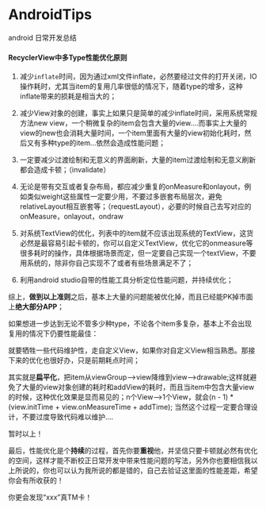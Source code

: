 # AndroidTips
android 日常开发总结

#### RecyclerView中多Type性能优化原则  

1. 减少`inflate`时间，因为通过xml文件inflate，必然要经过文件的打开关闭，IO操作耗时，尤其当item的复用几率很低的情况下，随着type的增多，这种inflate带来的损耗是相当大的；

2. 减少View对象的创建，事实上如果只是简单的减少inflate时间，采用系统常规方法new view，一个稍微复杂的item会包含大量的view....而事实上大量的view的new也会消耗大量时间，一个item里面有大量的view初始化耗时，然后又有多种type的item...依然会造成性能问题；

3. 一定要减少过渡绘制和无意义的界面刷新，大量的item过渡绘制和无意义刷新都会造成卡顿；（invalidate）

4. 无论是带有交互或者复杂布局，都应减少重复的onMeasure和onlayout，例如类似weight这些属性一定要少用，不要过多嵌套布局层次，避免relativeLayout相互嵌套等；（requestLayout），必要的时候自己去写对应的onMeasure，onlayout，ondraw

5. 对系统TextView的优化，列表中的item就不应该出现系统的TextView，这货必然是最容易引起卡顿的，你可以自定义TextView，优化它的onmeasure等很多耗时的操作，具体根据场景而定，但一定要自己实现一个textView，不要用系统的，除非你自己实现不了或者有些场景满足不了；

6. 利用android studio自带的性能工具分析定位性能问题，并持续优化；

综上，**做到以上准则**之后，基本上大量的问题能被优化掉，而且已经能PK掉市面上**绝大部分APP**；

如果想进一步达到无论不管多少种type，不论各个item多复杂，基本上不会出现复用的情况下仍要性能最佳：

就要牺牲一些代码维护性，走自定义View，如果你对自定义View相当熟悉。那接下来的优化也很好办，只是前期耗点时间；

其实就是**扁平化**，把item从viewGroup—>view降维到view—->drawable;这样就避免了大量的view对象创建的耗时和addView的耗时，而且当item中包含大量view的时候，这种优化效果是显而易见的；n个View—>1个View，就会(n - 1)  * (view.initTime + view.onMeasureTime + addTime); 当然这个过程一定要合理设计，不要过度导致代码难以维护....

暂时以上！

最后，性能优化是个**持续**的过程，首先你要**重视**他，并坚信只要卡顿就必然有优化的空间，这样才能不断校正日常开发中带来性能问题的写法，另外你也要相信我以上所说的，你也可以认为我所说的都是错的，自己去验证这里面的性能差距，希望你会有所收获的！

你更会发现“xxx”真TM卡！
